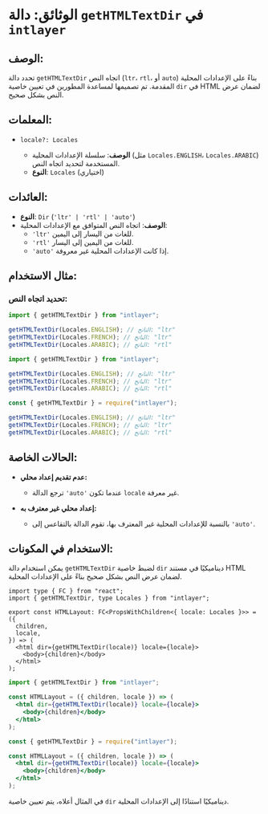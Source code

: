 # الوثائق: دالة `getHTMLTextDir` في `intlayer`

## الوصف:

تحدد دالة `getHTMLTextDir` اتجاه النص (`ltr`، `rtl`، أو `auto`) بناءً على الإعدادات المحلية المقدمة. تم تصميمها لمساعدة المطورين في تعيين خاصية `dir` في HTML لضمان عرض النص بشكل صحيح.

## المعلمات:

- `locale?: Locales`

  - **الوصف**: سلسلة الإعدادات المحلية (مثل `Locales.ENGLISH`، `Locales.ARABIC`) المستخدمة لتحديد اتجاه النص.
  - **النوع**: `Locales` (اختياري)

## العائدات:

- **النوع**: `Dir` (`'ltr' | 'rtl' | 'auto'`)
- **الوصف**: اتجاه النص المتوافق مع الإعدادات المحلية:
  - `'ltr'` للغات من اليسار إلى اليمين.
  - `'rtl'` للغات من اليمين إلى اليسار.
  - `'auto'` إذا كانت الإعدادات المحلية غير معروفة.

## مثال الاستخدام:

### تحديد اتجاه النص:

```typescript codeFormat="typescript"
import { getHTMLTextDir } from "intlayer";

getHTMLTextDir(Locales.ENGLISH); // الناتج: "ltr"
getHTMLTextDir(Locales.FRENCH); // الناتج: "ltr"
getHTMLTextDir(Locales.ARABIC); // الناتج: "rtl"
```

```javascript codeFormat="esm"
import { getHTMLTextDir } from "intlayer";

getHTMLTextDir(Locales.ENGLISH); // الناتج: "ltr"
getHTMLTextDir(Locales.FRENCH); // الناتج: "ltr"
getHTMLTextDir(Locales.ARABIC); // الناتج: "rtl"
```

```javascript codeFormat="commonjs"
const { getHTMLTextDir } = require("intlayer");

getHTMLTextDir(Locales.ENGLISH); // الناتج: "ltr"
getHTMLTextDir(Locales.FRENCH); // الناتج: "ltr"
getHTMLTextDir(Locales.ARABIC); // الناتج: "rtl"
```

## الحالات الخاصة:

- **عدم تقديم إعداد محلي:**

  - ترجع الدالة `'auto'` عندما تكون `locale` غير معرفة.

- **إعداد محلي غير معترف به:**
  - بالنسبة للإعدادات المحلية غير المعترف بها، تقوم الدالة بالتقاعس إلى `'auto'`.

## الاستخدام في المكونات:

يمكن استخدام دالة `getHTMLTextDir` لضبط خاصية `dir` ديناميكيًا في مستند HTML لضمان عرض النص بشكل صحيح بناءً على الإعدادات المحلية.

```tsx codeFormat="typescript"
import type { FC } from "react";
import { getHTMLTextDir, type Locales } from "intlayer";

export const HTMLLayout: FC<PropsWithChildren<{ locale: Locales }>> = ({
  children,
  locale,
}) => (
  <html dir={getHTMLTextDir(locale)} locale={locale}>
    <body>{children}</body>
  </html>
);
```

```jsx codeFormat="esm"
import { getHTMLTextDir } from "intlayer";

const HTMLLayout = ({ children, locale }) => (
  <html dir={getHTMLTextDir(locale)} locale={locale}>
    <body>{children}</body>
  </html>
);
```

```jsx codeFormat="commonjs"
const { getHTMLTextDir } = require("intlayer");

const HTMLLayout = ({ children, locale }) => (
  <html dir={getHTMLTextDir(locale)} locale={locale}>
    <body>{children}</body>
  </html>
);
```

في المثال أعلاه، يتم تعيين خاصية `dir` ديناميكيًا استنادًا إلى الإعدادات المحلية.
